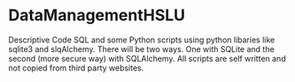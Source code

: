 # DataManagementHSLU
Descriptive Code SQL and some Python scripts using python libaries like sqlite3 and slqAlchemy.
There will be two ways. One with SQLite and the second (more secure way) with SQLAlchemy.
All scripts are self written and not copied from third party websites.
